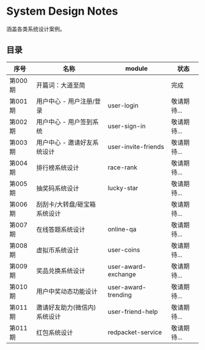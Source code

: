 # System Design Notes
涵盖各类系统设计案例。

## 目录
| 序号 | 名称 | module | 状态 |
| --- | --- | --- | --- |
| 第000期 | 开篇词：大道至简 |  | 完成 | 
| 第001期 | 用户中心 - 用户注册/登录 | user-login | 敬请期待... | 
| 第002期 | 用户中心 - 用户签到系统 | user-sign-in | 敬请期待... | 
| 第003期 | 用户中心 - 邀请好友系统设计 | user-invite-friends | 敬请期待... | 
| 第004期 | 排行榜系统设计 | race-rank | 敬请期待... | 
| 第005期 | 抽奖码系统设计 | lucky-star | 敬请期待... | 
| 第006期 | 刮刮卡/大转盘/砸宝箱 系统设计 |  | 敬请期待... | 
| 第007期 | 在线答题系统设计 | online-qa | 敬请期待... | 
| 第008期 | 虚拟币系统设计 | user-coins | 敬请期待... | 
| 第009期 | 奖品兑换系统设计 | user-award-exchange | 敬请期待... | 
| 第010期 | 用户中奖动态功能设计 | user-award-trending | 敬请期待... | 
| 第011期 | 邀请好友助力(微信内)系统设计 | user-friend-help | 敬请期待... | 
| 第011期 | 红包系统设计 | redpacket-service | 敬请期待... | 
